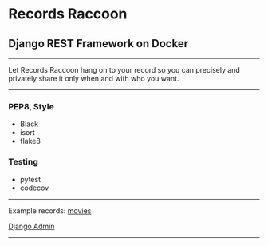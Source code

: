 # Records Raccoon
## Django REST Framework on Docker
* * *
Let Records Raccoon hang on to your record so you can precisely and privately share it only when and with who you want.
* * *

### PEP8, Style
* Black
* isort
* flake8

### Testing
* pytest
* codecov

***
Example records: [movies](https://records-raccoon-4pwg9.ondigitalocean.app/api/movies/)

[Django Admin](https://records-raccoon-4pwg9.ondigitalocean.app/admin/login/?next=/admin/)
***


